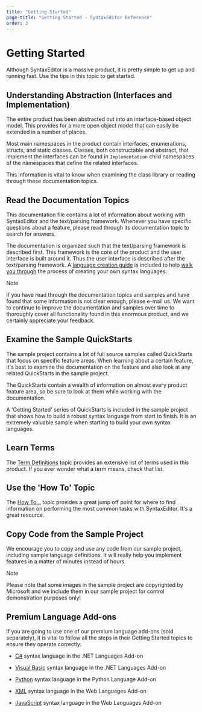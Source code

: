 ```yaml
---
title: "Getting Started"
page-title: "Getting Started - SyntaxEditor Reference"
order: 3
---
```

# Getting Started

Although SyntaxEditor is a massive product, it is pretty simple to get up and running fast.  Use the tips in this topic to get started.

## Understanding Abstraction (Interfaces and Implementation)

The entire product has been abstracted out into an interface-based object model.  This provides for a more open object model that can easily be extended in a number of places.

Most main namespaces in the product contain interfaces, enumerations, structs, and static classes.  Classes, both constructable and abstract, that implement the interfaces can be found in `Implementation` child namespaces of the namespaces that define the related interfaces.

This information is vital to know when examining the class library or reading through these documentation topics.

## Read the Documentation Topics

This documentation file contains a lot of information about working with SyntaxEditor and the text/parsing framework.  Whenever you have specific questions about a feature, please read through its documentation topic to search for answers.

The documentation is organized such that the text/parsing framework is described first.  This framework is the core of the product and the user interface is built around it.  Thus the user interface is described after the text/parsing framework.  A [language creation guide](language-creation/index.md) is included to help [walk you through](language-creation/walkthrough.md) the process of creating your own syntax languages.

> [!NOTE]
> If you have read through the documentation topics and samples and have found that some information is not clear enough, please e-mail us.  We want to continue to improve the documentation and samples over time to thoroughly cover all functionality found in this enormous product, and we certainly appreciate your feedback.

## Examine the Sample QuickStarts

The sample project contains a lot of full source samples called QuickStarts that focus on specific feature areas.  When learning about a certain feature, it's best to examine the documentation on the feature and also look at any related QuickStarts in the sample project.

The QuickStarts contain a wealth of information on almost every product feature area, so be sure to look at them while working with the documentation.

A 'Getting Started' series of QuickStarts is included in the sample project that shows how to build a robust syntax language from start to finish.  It is an extremely valuable sample when starting to build your own syntax languages.

## Learn Terms

The [Term Definitions](term-definitions.md) topic provides an extensive list of terms used in this product.  If you ever wonder what a term means, check that list.

## Use the 'How To' Topic

The [How To...](how-to.md) topic provides a great jump off point for where to find information on performing the most common tasks with SyntaxEditor.  It's a great resource.

## Copy Code from the Sample Project

We encourage you to copy and use any code from our sample project, including sample language definitions.  It will really help you implement features in a matter of minutes instead of hours.

> [!NOTE]
> Please note that some images in the sample project are copyrighted by Microsoft and we include them in our sample project for control demonstration purposes only!

## Premium Language Add-ons

If you are going to use one of our premium language add-ons (sold separately), it is vital to follow all the steps in their Getting Started topics to ensure they operate correctly:

- [C#](dotnet-languages-addon/csharp/getting-started.md) syntax language in the .NET Languages Add-on

- [Visual Basic](dotnet-languages-addon/vb/getting-started.md) syntax language in the .NET Languages Add-on

- [Python](python-language-addon/python/getting-started.md) syntax language in the Python Language Add-on

- [XML](web-languages-addon/xml/getting-started.md) syntax language in the Web Languages Add-on

- [JavaScript](web-languages-addon/javascript/getting-started.md) syntax language in the Web Languages Add-on
